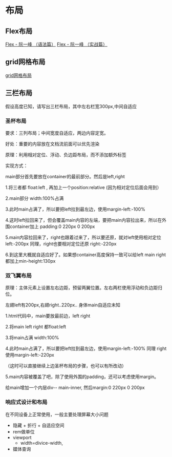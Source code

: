 # 布局

## Flex布局
[Flex - 阮一峰 （语法篇）](http://www.ruanyifeng.com/blog/2015/07/flex-grammar.html)
[Flex - 阮一峰 （实战篇）](http://www.ruanyifeng.com/blog/2015/07/flex-examples.html)
 


## grid网格布局
[grid网格布局](https://www.imooc.com/article/28513)



## 三栏布局
假设高度已知，请写出三栏布局，其中左右栏宽300px,中间自适应


### 圣杯布局
要求：三列布局；中间宽度自适应，两边内容定宽。

好处：重要的内容放在文档流前面可以优先渲染

原理：利用相对定位、浮动、负边距布局，而不添加额外标签

实现方式：

main部分首先要放在container的最前部分。然后是left,right

1.将三者都 float:left , 再加上一个position:relative (因为相对定位后面会用到）

2.main部分 width:100%占满

3.此时main占满了，所以要把left拉到最左边，使用margin-left:-100%

4.这时left拉回来了，但会覆盖main内容的左端，要把main内容拉出来，所以在外围container加上 padding:0 220px 0 200px

5.main内容拉回来了，right也跟着过来了，所以要还原，就对left使用相对定位 left:-200px  同理，right也要相对定位还原 right:-220px

6.到这里大概就自适应好了。如果想container高度保持一致可以给left main right都加上min-height:130px



### 双飞翼布局
原理：主体元素上设置左右边距，预留两翼位置。左右两栏使用浮动和负边距归位。

左翅left有200px,右翅right..220px.. 身体main自适应未知

1.html代码中，main要放最前边，left  right

2.将main  left  right 都float:left

3.将main占满 width:100%

4.此时main占满了，所以要把left拉到最左边，使用margin-left:-100%  同理 right使用margin-left:-220px

（这时可以直接继续上边圣杯布局的步骤，也可以有所改动）

5.main内容被覆盖了吧，除了使用外围的padding，还可以考虑使用margin。

给main增加一个内层div-- main-inner, 然后margin:0 220px 0 200px



### 响应式设计和布局
在不同设备上正常使用，一般主要处理屏幕大小问题
 - 隐藏 + 折行 + 自适应空间
 - rem做单位
 - viewport
   - width=divice-width,
 - 媒体查询